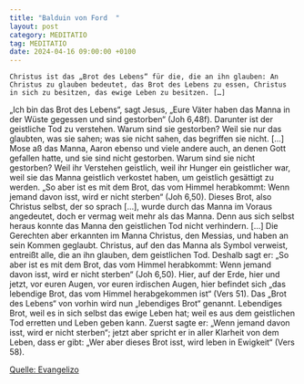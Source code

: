 ```yaml
---
title: "Balduin von Ford  "
layout: post
category: MEDITATIO
tag: MEDITATIO
date: 2024-04-16 09:00:00 +0100
---
```

	Christus ist das „Brot des Lebens“ für die, die an ihn glauben: An Christus zu glauben bedeutet, das Brot des Lebens zu essen, Christus in sich zu besitzen, das ewige Leben zu besitzen. […]
„Ich bin das Brot des Lebens“, sagt Jesus, „Eure Väter haben das Manna in der Wüste gegessen und sind gestorben“ (Joh 6,48f).<!--more--> Darunter ist der geistliche Tod zu verstehen. Warum sind sie gestorben? Weil sie nur das glaubten, was sie sahen; was sie nicht sahen, das begriffen sie nicht. [...] Mose aß das Manna, Aaron ebenso und viele andere auch, an denen Gott gefallen hatte, und sie sind nicht gestorben. Warum sind sie nicht gestorben? Weil ihr Verstehen geistlich, weil ihr Hunger ein geistlicher war, weil sie das Manna geistlich verkostet haben, um geistlich gesättigt zu werden. „So aber ist es mit dem Brot, das vom Himmel herabkommt: Wenn jemand davon isst, wird er nicht sterben“ (Joh 6,50).
Dieses Brot, also Christus selbst, der so sprach [...], wurde durch das Manna im Voraus angedeutet, doch er vermag weit mehr als das Manna. Denn aus sich selbst heraus konnte das Manna den geistlichen Tod nicht verhindern. [...] Die Gerechten aber erkannten im Manna Christus, den Messias, und haben an sein Kommen geglaubt. Christus, auf den das Manna als Symbol verweist, entreißt alle, die an ihn glauben, dem geistlichen Tod. Deshalb sagt er: „So aber ist es mit dem Brot, das vom Himmel herabkommt: Wenn jemand davon isst, wird er nicht sterben“ (Joh 6,50). Hier, auf der Erde, hier und jetzt, vor euren Augen, vor euren irdischen Augen, hier befindet sich „das lebendige Brot, das vom Himmel herabgekommen ist“ (Vers 51). Das „Brot des Lebens“ von vorhin wird nun „lebendiges Brot“ genannt. Lebendiges Brot, weil es in sich selbst das ewige Leben hat; weil es aus dem geistlichen Tod erretten und Leben geben kann. Zuerst sagte er: „Wenn jemand davon isst, wird er nicht sterben“; jetzt aber spricht er in aller Klarheit von dem Leben, dass er gibt: „Wer aber dieses Brot isst, wird leben in Ewigkeit“ (Vers 58).
 
[Quelle: Evangelizo](https://evangeliumtagfuertag.org/DE/gospel)